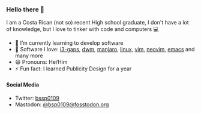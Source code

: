 ### Hello there 👋
I am a Costa Rican (not so) recent High school graduate, I don't have a lot of knowledge, but I love to tinker with code and computers :computer:

- 🌱 I’m currently learning to develop software
- :penguin: Software I love: [i3-gaps](https://github.com/airblader/i3), [dwm](https://dwm.suckless.org), [manjaro](https://gitlab.manjaro.org), [linux](https://github.com/torvalds/linux), [vim](https://github.com/vim/vim), [neovim](https://github.com/neovim/neovim), [emacs](https://github.com/emacs-mirror/emacs) and many more
- 😄 Pronouns: He/Him
- ⚡ Fun fact: I learned Publicity Design for a year

#### Social Media
- Twitter: [bssp0109](https://twitter.com/bssp0109)
- Mastodon: [@bsp0109@fosstodon.org](https://fosstodon.org/@bsp0109)
